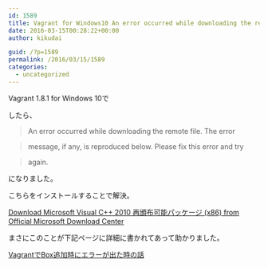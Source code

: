 ```yaml
---
id: 1589
title: Vagrant for Windows10 An error occurred while downloading the remote file.
date: 2016-03-15T00:28:22+00:00
author: kikudai

guid: /?p=1589
permalink: /2016/03/15/1589
categories:
  - uncategorized
---
```

Vagrant 1.8.1 for Windows 10で



したら、

> An error occurred while downloading the remote file. The error
  
> message, if any, is reproduced below. Please fix this error and try
  
> again.

になりました。

こちらをインストールすることで解決。

<a href="https://www.microsoft.com/ja-jp/download/details.aspx?id=5555" target="_blank">Download Microsoft Visual C++ 2010 再頒布可能パッケージ (x86) from Official Microsoft Download Center</a>

まさにこのことが下記ページに詳細に書かれてあって助かりました。

[VagrantでBox追加時にエラーが出た時の話](https://blog.naba.biz/entry/2016/01/19/220230)